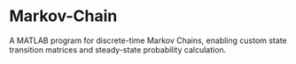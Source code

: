 # Markov-Chain
A MATLAB program for discrete-time Markov Chains, enabling custom state transition matrices and steady-state probability calculation.
